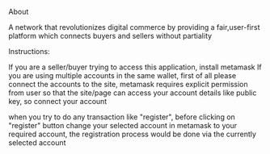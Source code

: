 About

A network that revolutionizes digital commerce by providing a fair,user-first platform which connects buyers and sellers without partiality 

Instructions:

If you are a seller/buyer trying to access this application, install metamask
If you are using multiple accounts in the same wallet, first of all please connect the accounts to the site, metamask requires explicit permission from user so that the site/page can access your account details like public key, so connect your account

when you try to do any transaction like "register", before clicking on "register" button change your selected account in metamask to your required account, the registration process would be done via the currently selected account